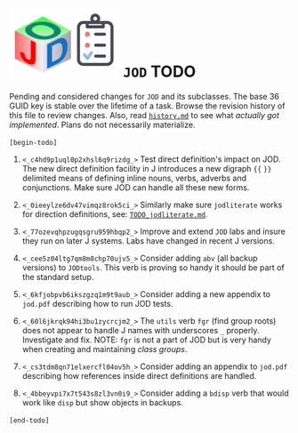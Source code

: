 
![jod todo list](todo_jod.png) `JOD` TODO
=========================================

Pending and considered changes for `JOD` and its subclasses.
The base 36 GUID key is stable over the lifetime of a task.
Browse the revision history of this file to review changes.
Also, read [`history.md`](https://github.com/bakerjd99/jod/blob/master/jod/history.md)
to see what *actually got implemented*. Plans do not necessarily materialize.

`[begin-todo]`

1. `<_c4hd9p1uql0p2xhsl6q9rizdg_>` Test direct definition's impact on JOD. The new direct definition facility in J introduces a new digraph `{{` `}}` delimited means of defining inline nouns, verbs, adverbs and conjunctions. Make sure JOD can handle all these new forms.

2. `<_0ieeylze6dv47vimqz8rok5ci_>` Similarly make sure `jodliterate` works for direction definitions, see:  [`TODO_jodliterate.md`](https://github.com/bakerjd99/jacks/blob/master/jodliterate/TODO_jodliterate.md).

3. `<_77ozevqhpzugqsgru959hbqp2_>` Improve and extend `JOD` labs and insure they run on later J systems. Labs have changed in recent J versions.

4. `<_cee5z04ltg7qm8m8chp70ujv5_>` Consider adding `abv` (all backup versions) to `JODtools`. This verb is proving so handy it should be part of the standard setup.

5. `<_6kfjobpvb6ikszgzq1m9t9aub_>` Consider adding a new appendix to `jod.pdf` describing how to run JOD tests.

6. `<_60l6jkrqk94hi3bu1zycrcjm2_>` The `utils` verb `fgr` (find group roots) does not appear to handle J names with underscores `_` properly. Investigate and fix. NOTE: `fgr` is not a part of JOD but is very handy when creating and maintaining *class groups*.

7. `<_cs3tdm8qn71elxercfl04ov5h_>` Consider adding an appendix to `jod.pdf` describing how references inside direct definitions are handled.

8. `<_4bbeyvpi7x7t543s8zl3vn0i9_>` Consider adding a `bdisp` verb that would work like `disp` but show objects in backups.

`[end-todo]`
